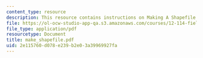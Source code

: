 ```yaml
---
content_type: resource
description: This resource contains instructions on Making A Shapefile in Arc Catalog.
file: https://ol-ocw-studio-app-qa.s3.amazonaws.com/courses/12-114-field-geology-i-fall-2005/2e115760d078e239b2e03a39969927fa_make_shapefile.pdf
file_type: application/pdf
resourcetype: Document
title: make_shapefile.pdf
uid: 2e115760-d078-e239-b2e0-3a39969927fa
---
```

